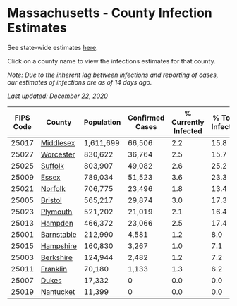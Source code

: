 # Massachusetts - County Infection Estimates

See state-wide estimates [here](/infections/us-ma).

Click on a county name to view the infections estimates for that county.

*Note: Due to the inherent lag between infections and reporting of cases, our estimates of infections are as of 14 days ago.*

*Last updated: December 22, 2020*

|   FIPS Code |                   County |   Population |   Confirmed Cases |   % Currently Infected |   % Total Infected |
|-------------|--------------------------|--------------|-------------------|------------------------|--------------------|
|       25017 |   [Middlesex](middlesex) |    1,611,699 |            66,506 |                    2.2 |               15.8 |
|       25027 |   [Worcester](worcester) |      830,622 |            36,764 |                    2.5 |               15.7 |
|       25025 |       [Suffolk](suffolk) |      803,907 |            49,082 |                    2.6 |               25.2 |
|       25009 |           [Essex](essex) |      789,034 |            51,523 |                    3.6 |               23.3 |
|       25021 |       [Norfolk](norfolk) |      706,775 |            23,496 |                    1.8 |               13.4 |
|       25005 |       [Bristol](bristol) |      565,217 |            29,874 |                    3.0 |               17.3 |
|       25023 |     [Plymouth](plymouth) |      521,202 |            21,019 |                    2.1 |               16.4 |
|       25013 |       [Hampden](hampden) |      466,372 |            23,066 |                    2.5 |               17.4 |
|       25001 | [Barnstable](barnstable) |      212,990 |             4,581 |                    1.2 |                8.0 |
|       25015 |   [Hampshire](hampshire) |      160,830 |             3,267 |                    1.0 |                7.1 |
|       25003 |   [Berkshire](berkshire) |      124,944 |             2,482 |                    1.2 |                7.2 |
|       25011 |     [Franklin](franklin) |       70,180 |             1,133 |                    1.3 |                6.2 |
|       25007 |           [Dukes](dukes) |       17,332 |                 0 |                    0.0 |                0.0 |
|       25019 |   [Nantucket](nantucket) |       11,399 |                 0 |                    0.0 |                0.0 |